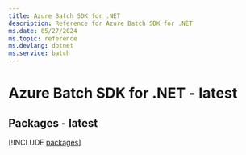 ```yaml
---
title: Azure Batch SDK for .NET
description: Reference for Azure Batch SDK for .NET
ms.date: 05/27/2024
ms.topic: reference
ms.devlang: dotnet
ms.service: batch
---
```

# Azure Batch SDK for .NET - latest
## Packages - latest
[!INCLUDE [packages](batch-index.md)]